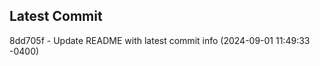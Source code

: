 
## Latest Commit
8dd705f - Update README with latest commit info (2024-09-01 11:49:33 -0400) <Yunxi-Zhou>
